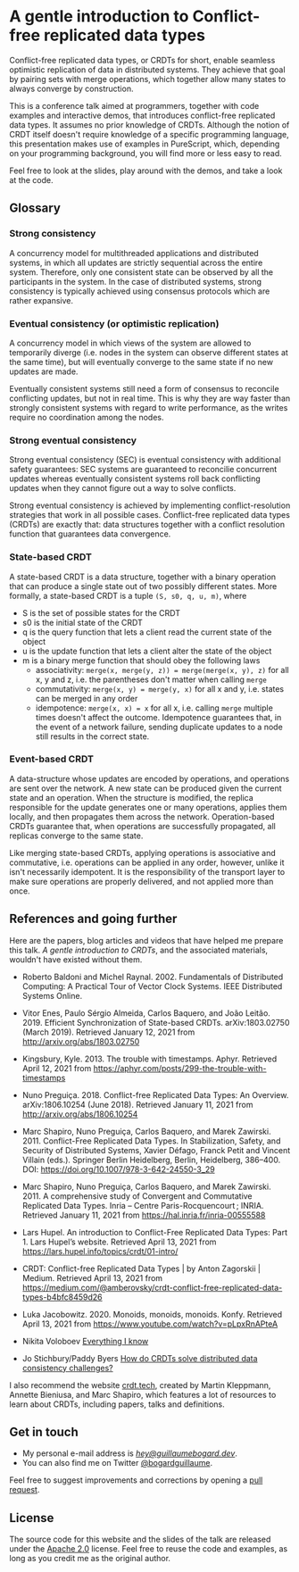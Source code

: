 # A gentle introduction to Conflict-free replicated data types

Conflict-free replicated data types, or CRDTs for short, enable seamless optimistic replication of 
data in distributed systems. They achieve that goal by pairing sets with merge operations, which together allow
many states to always converge by construction.

This is a conference talk aimed at programmers, together with code examples and interactive demos, that introduces
conflict-free replicated data types. It assumes no prior knowledge of CRDTs. Although the notion of CRDT itself doesn't require knowledge of a specific programming language, this presentation
makes use of examples in PureScript, which, depending on your programming background, you will find more or less easy to read. 

Feel free to look at the slides, play around with the demos, and take a look at the code.

## Glossary

### Strong consistency

A concurrency model for multithreaded applications and distributed systems, in which all updates are strictly sequential across the entire system.
Therefore, only one consistent state can be observed by all the participants in the system.
In the case of distributed systems, strong consistency is typically achieved using consensus protocols which
are rather expansive.

### Eventual consistency (or optimistic replication)

A concurrency model in which views of the system are allowed to temporarily diverge (i.e. nodes
in the system can observe different states at the same time), but will eventually converge to the same state
if no new updates are made.

Eventually consistent systems still need a form of consensus to reconcile conflicting updates, but
not in real time. This is why they are way faster than strongly consistent systems with regard to
write performance, as the writes require no coordination among the nodes.

### Strong eventual consistency

Strong eventual consistency (SEC) is eventual consistency with additional safety guarantees:
SEC systems are guaranteed to reconcilie concurrent updates whereas eventually consistent systems
roll back conflicting updates when they cannot figure out a way to solve conflicts.

Strong eventual consistency is achieved by implementing conflict-resolution strategies that
work in all possible cases. Conflict-free replicated data types (CRDTs) are exactly that: data
structures together with a conflict resolution function that guarantees data convergence.

### State-based CRDT

A state-based CRDT is a data structure, together with a binary operation that can produce a single
state out of two possibly different states.
More formally, a state-based CRDT is a tuple `(S, s0, q, u, m)`, where
- S is the set of possible states for the CRDT
- s0 is the initial state of the CRDT
- q is the query function that lets a client read the current state of the object
- u is the update function that lets a client alter the state of the object
- m is a binary merge function that should obey the following laws
  - associativity: `merge(x, merge(y, z)) = merge(merge(x, y), z)` for all x, y and z, i.e. the parentheses
  don't matter when calling `merge`
  - commutativity: `merge(x, y) = merge(y, x)` for all x and y, i.e. states can be merged in any order
  - idempotence: `merge(x, x) = x` for all x, i.e. calling `merge` multiple times doesn't affect the outcome. Idempotence guarantees that, in the event of a network failure, sending duplicate updates
  to a node still results in the correct state.

### Event-based CRDT

A data-structure whose updates are encoded by operations, and operations are sent over the network.
A new state can be produced given the current state and an operation.
When the structure is modified, the replica responsible for the update generates one or many operations,
applies them locally, and then propagates them across the network. Operation-based CRDTs guarantee that,
when operations are successfully propagated, all replicas converge to the same state.

Like merging state-based CRDTs, applying operations is associative and commutative, i.e. operations
can be applied in any order, however, unlike it isn't necessarily idempotent. It is the responsibility
of the transport layer to make sure operations are properly delivered, and not applied more than once.

## References and going further

Here are the papers, blog articles and videos that have helped me prepare this talk.
*A gentle introduction to CRDTs*, and the associated materials, wouldn't have existed without them.

- Roberto Baldoni and Michel Raynal. 2002. Fundamentals of Distributed Computing: A Practical Tour of Vector Clock Systems. IEEE Distributed Systems Online.
- Vitor Enes, Paulo Sérgio Almeida, Carlos Baquero, and João Leitão. 2019. Efficient Synchronization of State-based CRDTs. arXiv:1803.02750 (March 2019). Retrieved January 12, 2021 from <http://arxiv.org/abs/1803.02750>
- Kingsbury, Kyle. 2013. The trouble with timestamps. Aphyr. Retrieved April 12, 2021 from <https://aphyr.com/posts/299-the-trouble-with-timestamps>
- Nuno Preguiça. 2018. Conflict-free Replicated Data Types: An Overview. arXiv:1806.10254 (June 2018). Retrieved January 11, 2021 from <http://arxiv.org/abs/1806.10254>
- Marc Shapiro, Nuno Preguiça, Carlos Baquero, and Marek Zawirski. 2011. Conflict-Free Replicated Data Types. In Stabilization, Safety, and Security of Distributed Systems, Xavier Défago, Franck Petit and Vincent Villain (eds.). Springer Berlin Heidelberg, Berlin, Heidelberg, 386–400. DOI: <https://doi.org/10.1007/978-3-642-24550-3_29>
- Marc Shapiro, Nuno Preguiça, Carlos Baquero, and Marek Zawirski. 2011. A comprehensive study of Convergent and Commutative Replicated Data Types. Inria – Centre Paris-Rocquencourt ; INRIA. Retrieved January 11, 2021 from <https://hal.inria.fr/inria-00555588>
- Lars Hupel. An introduction to Conflict-Free Replicated Data Types: Part 1. Lars Hupel’s website. Retrieved April 13, 2021 from <https://lars.hupel.info/topics/crdt/01-intro/>
- CRDT: Conflict-free Replicated Data Types | by Anton Zagorskii | Medium. Retrieved April 13, 2021 from <https://medium.com/@amberovsky/crdt-conflict-free-replicated-data-types-b4bfc8459d26>

- Luka Jacobowitz. 2020. Monoids, monoids, monoids. Konfy. Retrieved April 13, 2021 from <https://www.youtube.com/watch?v=pLpxRnAPteA>
- Nikita Voloboev [Everything I know](https://wiki.nikitavoloboev.xyz/distributed-systems/crdt)
- Jo Stichbury/Paddy Byers [How do CRDTs solve distributed data consistency challenges?](https://ably.com/blog/crdts-distributed-data-consistency-challenges)

I also recommend the website [crdt.tech](https://crdt.tech/), created by Martin Kleppmann, Annette Bieniusa, and Marc Shapiro, which features a lot of resources to learn about CRDTs, including papers, talks and definitions.

## Get in touch

- My personal e-mail address is *hey@guillaumebogard.dev*.
- You can also find me on Twitter [@bogardguillaume](https://twitter.com/bogardguillaume).

Feel free to suggest improvements and corrections by opening a [pull request](https://github.com/gbogard/crdts-introduction/pulls).

## License

The source code for this website and the slides of the talk are released under the [Apache 2.0](https://www.apache.org/licenses/LICENSE-2.0) license. Feel free to reuse the code and examples,
as long as you credit me as the original author. 
